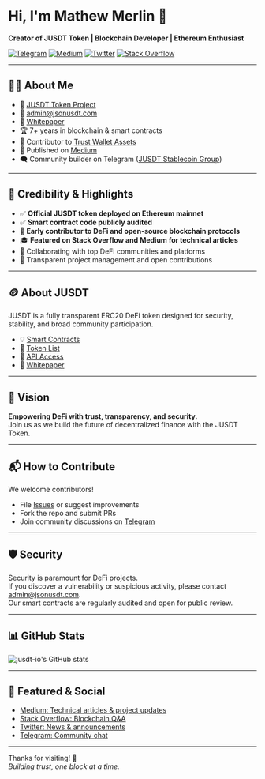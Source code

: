 # Hi, I'm Mathew Merlin 👋

**Creator of JUSDT Token | Blockchain Developer | Ethereum Enthusiast**

[![Telegram](https://img.shields.io/badge/Telegram-Join%20Chat-blue?logo=telegram)](https://t.me/jusdt_stablecoin)
[![Medium](https://img.shields.io/badge/Medium-Read%20Articles-black?logo=medium)](https://medium.com/@mathewmerlin72)
[![Twitter](https://img.shields.io/badge/Twitter-@Jsonusdt-1da1f2?logo=twitter)](https://twitter.com/Jsonusdt)
[![Stack Overflow](https://img.shields.io/badge/Stack%20Overflow-mathew-orange?logo=stackoverflow)](https://stackoverflow.com/users/25449745/mathew)

---

## 👨‍💻 About Me

- 🔗 [JUSDT Token Project](https://github.com/jusdt-io/Jusdt-Token)
- 📧 admin@jsonusdt.com
- 📖 [Whitepaper](https://github.com/jusdt-io/jusdt-whitepaper)
- 🏆 7+ years in blockchain & smart contracts
- 🏅 Contributor to [Trust Wallet Assets](https://github.com/trustwallet/assets)
- 📰 Published on [Medium](https://medium.com/@mathewmerlin72)
- 🗨️ Community builder on Telegram ([JUSDT Stablecoin Group](https://t.me/jusdt_stablecoin))

---

## 🌟 Credibility & Highlights

- ✅ **Official JUSDT token deployed on Ethereum mainnet**
- ✅ **Smart contract code publicly audited**
- 🏁 **Early contributor to DeFi and open-source blockchain protocols**
- 🎓 **Featured on Stack Overflow and Medium for technical articles**
- 🤝 Collaborating with top DeFi communities and platforms
- 💼 Transparent project management and open contributions

---

## 🪙 About JUSDT

JUSDT is a fully transparent ERC20 DeFi token designed for security, stability, and broad community participation.

- 💡 [Smart Contracts](https://github.com/jusdt-io/Jusdt-Token)
- 📃 [Token List](https://github.com/jusdt-io/jusdt-token-list)
- 🔗 [API Access](https://github.com/jusdt-io/JUSDT-API-Access)
- 📖 [Whitepaper](https://github.com/jusdt-io/jusdt-whitepaper)

---

## 🚀 Vision

**Empowering DeFi with trust, transparency, and security.**  
Join us as we build the future of decentralized finance with the JUSDT Token.

---

## 📬 How to Contribute

We welcome contributors!

- File [Issues](https://github.com/jusdt-io/Jusdt-Token/issues) or suggest improvements
- Fork the repo and submit PRs
- Join community discussions on [Telegram](https://t.me/jusdt_stablecoin)

---

## 🛡️ Security

Security is paramount for DeFi projects.  
If you discover a vulnerability or suspicious activity, please contact [admin@jsonusdt.com](mailto:admin@jsonusdt.com).  
Our smart contracts are regularly audited and open for public review.

---

## 📊 GitHub Stats

![jusdt-io's GitHub stats](https://github-readme-stats.vercel.app/api?username=jusdt-io&show_icons=true&theme=radical)

---

## 📰 Featured & Social

- [Medium: Technical articles & project updates](https://medium.com/@mathewmerlin72)
- [Stack Overflow: Blockchain Q&A](https://stackoverflow.com/users/25449745/mathew)
- [Twitter: News & announcements](https://twitter.com/Jsonusdt)
- [Telegram: Community chat](https://t.me/jusdt_stablecoin)

---

Thanks for visiting! 🚀  
*Building trust, one block at a time.*
